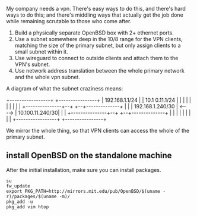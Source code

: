 My company needs a vpn. There's easy ways to do this, and there's hard ways to do this; and there's middling ways that actually get the job done while remaining scrutable to those who come after.

1. Build a physically separate OpenBSD box with 2+ ethernet ports.
2. Use a subnet somewhere deep in the 10/8 range for the VPN clients, matching the size of the primary subnet, but only assign clients to a small subnet within it.
3. Use wireguard to connect to outside clients and attach them to the VPN's subnet.
4. Use network address translation between the whole primary network and the whole vpn subnet.

A diagram of what the subnet craziness means:

  +-----------------+              +----------------+
  |  192.168.1.1/24 |              | 10.1 0.11.1/24 |
  |                 |              |                |
  |                 |              |                |
  | +---------------+--+        +--+--------------+ |
  | | 192.168.1.240/30 | <----> | 10.100.11.240/30| |
  | +---------------+--+        +--+--------------+ |
  |                 |              |                |
  |                 |              |                |
  +-----------------+              +----------------+

We mirror the whole thing, so that VPN clients can access the whole of the primary subnet.

install OpenBSD on the standalone machine
-----------------------------------------

After the initial installation, make sure you can install packages.

```Shell
su
fw_update
export PKG_PATH=http://mirrors.mit.edu/pub/OpenBSD/$(uname -r)/packages/$(uname -m)/
pkg_add -u
pkg_add vim htop
```

